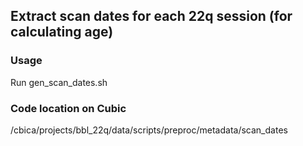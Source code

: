 ## Extract scan dates for each 22q session (for calculating age)

### Usage
Run gen_scan_dates.sh

### Code location on Cubic
/cbica/projects/bbl_22q/data/scripts/preproc/metadata/scan_dates
